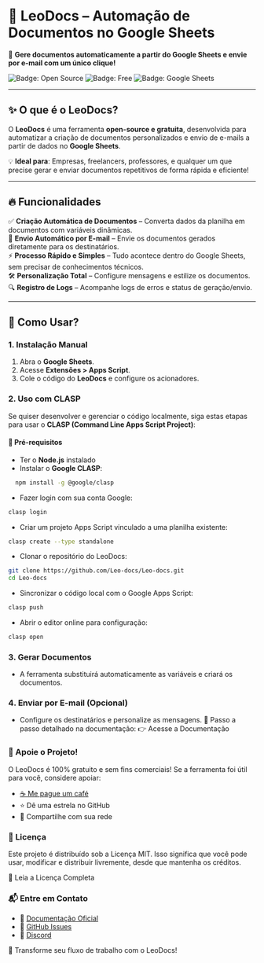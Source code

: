 # 🦁 LeoDocs – Automação de Documentos no Google Sheets  

🚀 **Gere documentos automaticamente a partir do Google Sheets e envie por e-mail com um único clique!**  

![Badge: Open Source](https://img.shields.io/badge/Open%20Source-💙-blue)  ![Badge: Free](https://img.shields.io/badge/100%25%20Gratuito-✅-green)  ![Badge: Google Sheets](https://img.shields.io/badge/Google%20Sheets%20Integration-📊-brightgreen)  

---

## ✨ O que é o LeoDocs?  

O **LeoDocs** é uma ferramenta **open-source e gratuita**, desenvolvida para automatizar a criação de documentos personalizados e envio de e-mails a partir de dados no **Google Sheets**.  

💡 **Ideal para**: Empresas, freelancers, professores, e qualquer um que precise gerar e enviar documentos repetitivos de forma rápida e eficiente!  

---

## 🔥 Funcionalidades  

✅ **Criação Automática de Documentos** – Converta dados da planilha em documentos com variáveis dinâmicas.  
📧 **Envio Automático por E-mail** – Envie os documentos gerados diretamente para os destinatários.  
⚡ **Processo Rápido e Simples** – Tudo acontece dentro do Google Sheets, sem precisar de conhecimentos técnicos.  
🛠️ **Personalização Total** – Configure mensagens e estilize os documentos.  
🔍 **Registro de Logs** – Acompanhe logs de erros e status de geração/envio.  

---

## 📖 Como Usar?  

### 1. Instalação Manual  
1. Abra o **Google Sheets**.  
2. Acesse **Extensões > Apps Script**.  
3. Cole o código do **LeoDocs** e configure os acionadores.  

### 2️. Uso com CLASP  

Se quiser desenvolver e gerenciar o código localmente, siga estas etapas para usar o **CLASP (Command Line Apps Script Project)**:  

#### 📌 **Pré-requisitos**  
- Ter o **Node.js** instalado  
- Instalar o **Google CLASP**:
```sh
  npm install -g @google/clasp
```
- Fazer login com sua conta Google:
```sh
clasp login
```
- Criar um projeto Apps Script vinculado a uma planilha existente:
```sh
clasp create --type standalone
```
- Clonar o repositório do LeoDocs:
```sh
git clone https://github.com/Leo-docs/Leo-docs.git
cd Leo-docs
```
- Sincronizar o código local com o Google Apps Script:
```sh
clasp push
```
- Abrir o editor online para configuração:
```sh
clasp open
```
### 3️. Gerar Documentos
- A ferramenta substituirá automaticamente as variáveis e criará os documentos.
### 4️. Enviar por E-mail (Opcional)
- Configure os destinatários e personalize as mensagens.
📌 Passo a passo detalhado na documentação:
👉 Acesse a Documentação

### 💙 Apoie o Projeto!
O LeoDocs é 100% gratuito e sem fins comerciais! Se a ferramenta foi útil para você, considere apoiar:

- [☕ Me pague um café](https://ko-fi.com/leoproject)
- ⭐ Dê uma estrela no GitHub
- 💬 Compartilhe com sua rede

### 📜 Licença
Este projeto é distribuído sob a Licença MIT. Isso significa que você pode usar, modificar e distribuir livremente, desde que mantenha os créditos.

📄 Leia a Licença Completa

### 📬 Entre em Contato
- 🔗 [Documentação Oficial](https://leodocs.leoproject.dev/)
- 🐙 [GitHub Issues](https://github.com/Leo-docs/Leo-docs/issues)
- 💬 [Discord](https://discord.com/invite/YDKpfXXrH2)

🚀 Transforme seu fluxo de trabalho com o LeoDocs!
